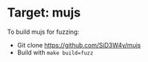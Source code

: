 # Target: mujs

To build mujs for fuzzing:
  - Git clone https://github.com/SiD3W4y/mujs
  - Build with `make build=fuzz`
